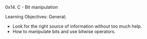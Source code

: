 0x14. C - Bit manipulation

Learning Objectives:
General;
- Look for the right source of information without too much help.
- How to manipulate bits and use bitwise operators.
